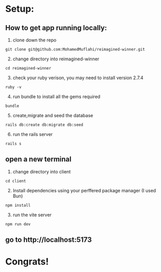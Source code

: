 # Setup:

## How to get app running locally:

1. clone down the repo 

```shell
git clone git@github.com:MohamedMuflahi/reimagined-winner.git 
```

2.  change directory into  reimagined-winner

```shell
cd reimagined-winner
```

3.  check your ruby verison, you may need to install version 2.7.4
```shell
ruby -v
```

4.  run bundle to install all the gems required 

```shell
bundle 
```

5. create,migrate and seed the database

```shell
rails db:create db:migrate db:seed
```

6.  run the rails server 

```shell
rails s
```


## open a new terminal 

1. change directory into client

```shell
cd client
```

2.  Install dependencies using your perffered package manager (I used Bun)

```shell
npm install 
```

3.  run the vite server

```shell
npm run dev
```

## go to http://localhost:5173 

# Congrats! 
